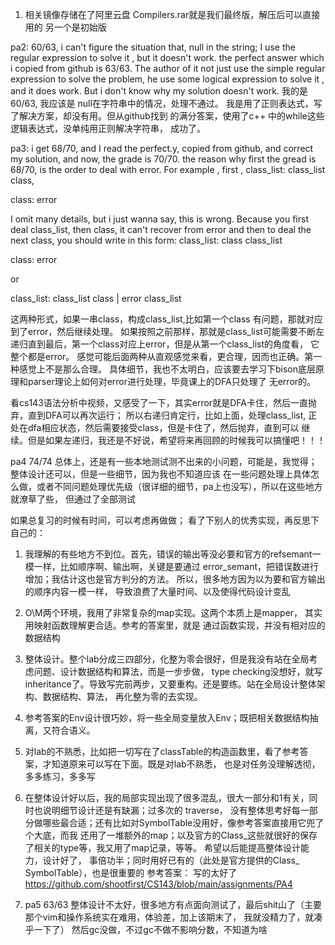 1. 相关镜像存储在了阿里云盘 Compilers.rar就是我们最终版，解压后可以直接用的
另一个是初始版

pa2: 60/63, i can't figure the situation that, null in the string; I use the regular expression to solve it , but it doesn't 
work. the perfect answer which i copied from github is 63/63. The author of it not just use the simple regular expression
to solve the problem, he use some logical expression to solve it , and it does work. But i don't know why my solution 
doesn't work.
我的是60/63, 我应该是 null在字符串中的情况，处理不通过。 我是用了正则表达式，写了解决方案，却没有用。但从github找到
的满分答案，使用了c++ 中的while这些逻辑表达式，没单纯用正则解决字符串， 成功了。


pa3: i get 68/70, and I read the perfect.y, copied from github, and correct my solution, and now, the grade is 70/70.
the reason why first the gread is 68/70, is the order to deal with error. 
For example , first , 
class_list:
class_list class, 

class:
error

I omit many details, but i just wanna say, this is wrong. Because you first deal class_list, then class, it can't recover
from error and then to deal the next class, you should write in this form:
class_list:
class class_list

class:
error

or

class_list:
class_list class
| error class_list

这两种形式，如果一串class，构成class_list,比如第一个class 有问题，那就对应到了error，然后继续处理。
如果按照之前那样，那就是class_list可能需要不断左递归直到最后，第一个class对应上error，但是从第一个class_list的角度看，
它整个都是error。
感觉可能后面两种从直观感觉来看，更合理，因而也正确。第一种感觉上不是那么合理。
具体细节，我也不太明白，应该要去学习下bison底层原理和parser理论上如何对error进行处理，毕竟课上的DFA只处理了
无error的。

看cs143语法分析中视频，又感受了一下，其实error就是DFA卡住，然后一直抛弃，直到DFA可以再次运行；
所以右递归肯定行，比如上面，处理class_list, 正处在dfa相应状态，然后需要接受class，但是卡住了，然后抛弃，直到可以
继续。但是如果左递归，我还是不好说，希望将来再回顾的时候我可以搞懂吧！！！



pa4 74/74
总体上，还是有一些本地测试测不出来的小问题，可能是，我觉得；整体设计还可以，但是一些细节，因为我也不知道应该
在一些问题处理上具体怎么做，或者不同问题处理优先级（很详细的细节，pa上也没写），所以在这些地方就潦草了些，
但通过了全部测试

如果总复习的时候有时间，可以考虑再做做；
看了下别人的优秀实现，再反思下自己的：
1. 我理解的有些地方不到位。首先，错误的输出等没必要和官方的refsemant一模一样，比如顺序啊、输出啊，关键是要通过
error_semant，把错误数进行增加；我估计这也是官方判分的方法。 所以，很多地方因为以为要和官方输出的顺序内容一模一样，
导致浪费了大量时间、以及使得代码设计变乱
2. O\M两个环境，我用了非常复杂的map实现。这两个本质上是mapper， 其实用映射函数理解更合适。参考的答案里，就是
通过函数实现，并没有相对应的数据结构
3. 整体设计。整个lab分成三四部分，化整为零会很好，但是我没有站在全局考虑问题、设计数据结构和算法，而是一步步做，
type checking没想好，就写inheritance了。导致写完前两步，又要重构。还是要练。站在全局设计整体架构、数据结构、算法，
再化整为零的去实现。
4. 参考答案的Env设计很巧妙，将一些全局变量放入Env；既把相关数据结构抽离，又符合语义。
5. 对lab的不熟悉，比如把一切写在了classTable的构造函数里，看了参考答案，才知道原来可以写在下面。既是对lab不熟悉，
也是对任务没理解透彻，多多练习，多多写
6. 在整体设计好以后，我的局部实现出现了很多混乱，很大一部分和1有关，同时也说明细节设计还是有缺漏；过多次的
traverse， 没有整体思考好每一部分做哪些最合适；还有比如对SymbolTable没用好，像参考答案直接用它兜了个大底，而我
还用了一堆额外的map；以及官方的Class_这些就很好的保存了相关的type等，我又用了map记录，等等。
希望以后能提高整体设计能力，设计好了， 事倍功半；同时用好已有的（此处是官方提供的Class_ SymbolTable），也是很重要的
参考答案： 写的太好了 https://github.com/shootfirst/CS143/blob/main/assignments/PA4

5. pa5 63/63
整体设计不太好，很多地方有点面向测试了，最后shit山了（主要那个vim和操作系统实在难用，体验差，加上该期末了，
我就没精力了，就凑乎一下了）
然后gc没做，不过gc不做不影响分数，不知道为啥



